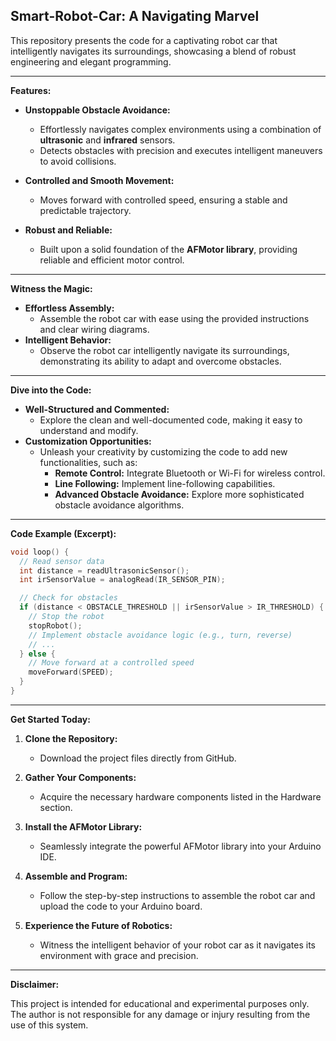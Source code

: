 ## **Smart-Robot-Car: A Navigating Marvel**

This repository presents the code for a captivating robot car that intelligently navigates its surroundings, showcasing a blend of robust engineering and elegant programming. 

---

**Features:**

* **Unstoppable Obstacle Avoidance:**
    * Effortlessly navigates complex environments using a combination of **ultrasonic** and **infrared** sensors.
    * Detects obstacles with precision and executes intelligent maneuvers to avoid collisions.

* **Controlled and Smooth Movement:**
    * Moves forward with controlled speed, ensuring a stable and predictable trajectory.

* **Robust and Reliable:** 
    * Built upon a solid foundation of the **AFMotor library**, providing reliable and efficient motor control.

---

**Witness the Magic:**

* **Effortless Assembly:** 
    * Assemble the robot car with ease using the provided instructions and clear wiring diagrams.
* **Intelligent Behavior:** 
    * Observe the robot car intelligently navigate its surroundings, demonstrating its ability to adapt and overcome obstacles.

---

**Dive into the Code:**

* **Well-Structured and Commented:** 
    * Explore the clean and well-documented code, making it easy to understand and modify.
* **Customization Opportunities:**
    * Unleash your creativity by customizing the code to add new functionalities, such as:
        * **Remote Control:** Integrate Bluetooth or Wi-Fi for wireless control.
        * **Line Following:** Implement line-following capabilities.
        * **Advanced Obstacle Avoidance:** Explore more sophisticated obstacle avoidance algorithms.

---

**Code Example (Excerpt):**

```c++
void loop() {
  // Read sensor data
  int distance = readUltrasonicSensor(); 
  int irSensorValue = analogRead(IR_SENSOR_PIN); 

  // Check for obstacles
  if (distance < OBSTACLE_THRESHOLD || irSensorValue > IR_THRESHOLD) {
    // Stop the robot
    stopRobot(); 
    // Implement obstacle avoidance logic (e.g., turn, reverse) 
    // ...
  } else {
    // Move forward at a controlled speed
    moveForward(SPEED); 
  }
}
```

---

**Get Started Today:**

1. **Clone the Repository:** 
   * Download the project files directly from GitHub.

2. **Gather Your Components:**
   * Acquire the necessary hardware components listed in the Hardware section.

3. **Install the AFMotor Library:**
   * Seamlessly integrate the powerful AFMotor library into your Arduino IDE.

4. **Assemble and Program:**
   * Follow the step-by-step instructions to assemble the robot car and upload the code to your Arduino board.

5. **Experience the Future of Robotics:**
   * Witness the intelligent behavior of your robot car as it navigates its environment with grace and precision.

---

**Disclaimer:**

This project is intended for educational and experimental purposes only. The author is not responsible for any damage or injury resulting from the use of this system.


